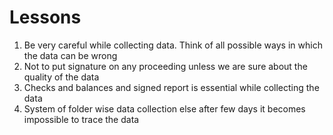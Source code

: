 # Lessons

1. Be very careful while collecting data. Think of all possible ways in which the data can be wrong
2. Not to put signature on any proceeding unless we are sure about the quality of the data
3. Checks and balances and signed report is essential while collecting the data
4. System of folder wise data collection else after few days it becomes impossible to trace the data